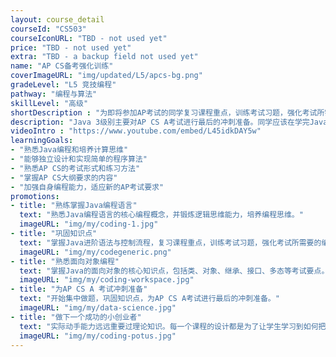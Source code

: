 ```yaml
---
layout: course_detail
courseId: "CS503"
courseIconURL: "TBD - not used yet"
price: "TBD - not used yet"
extra: "TBD - a backup field not used yet"
name: "AP CS备考强化训练"
coverImageURL: "img/updated/L5/apcs-bg.png"
gradeLevel: "L5 竞技编程"
pathway: "编程与算法"
skillLevel: "高级"
shortDescription : "为即将参加AP考试的同学复习课程重点，训练考试习题，强化考试所需要的编程基本功"
description: "Java 3级别主要对AP CS A考试进行最后的冲刺准备。同学应该在学完Java核心内容的前提下开始集中做题，巩固知识点。课程以AP CS A考试大概为目标，为即将参加AP考试的同学强化考试所需要的编程基本功。"
videoIntro : "https://www.youtube.com/embed/L45idkDAY5w"
learningGoals:
- "熟悉Java编程和培养计算思维"
- "能够独立设计和实现简单的程序算法"
- "熟悉AP CS的考试形式和练习方法"
- "掌握AP CS大纲要求的内容"
- "加强自身编程能力，适应新的AP考试要求"
promotions:
- title: "熟练掌握Java编程语言"
  text: "熟悉Java编程语言的核心编程概念，并锻炼逻辑思维能力，培养编程思维。"
  imageURL: "img/my/coding-1.jpg"
- title: "巩固知识点"
  text: "掌握Java进阶语法与控制流程，复习课程重点，训练考试习题，强化考试所需要的编程基本功。"
  imageURL: "img/my/codegeneric.png"
- title: "熟悉面向对象编程"
  text: "掌握Java的面向对象的核心知识点，包括类、对象、继承、接口、多态等考试要点。"
  imageURL: "img/my/coding-workspace.jpg"
- title: "为AP CS A 考试冲刺准备"
  text: "开始集中做题，巩固知识点，为AP CS A考试进行最后的冲刺准备。"
  imageURL: "img/my/data-science.jpg"
- title: "做下一个成功的小创业者"
  text: "实际动手能力远远重要过理论知识。每一个课程的设计都是为了让学生学习到如何把自己对于项目的一个想法通过努力变为现实。年轻的小小创业家就是在这样的挑战中产生的。"
  imageURL: "img/my/coding-potus.jpg"
---
```

